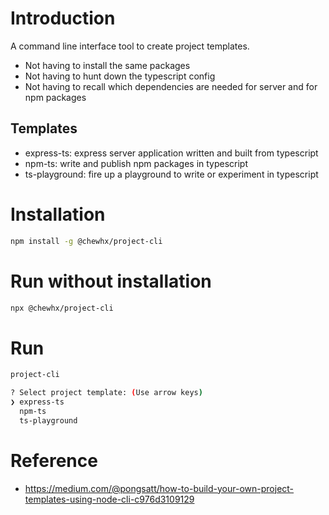 # Introduction

A command line interface tool to create project templates. 
- Not having to install the same packages
- Not having to hunt down the typescript config
- Not having to recall which dependencies are needed for server and for npm packages

## Templates

- express-ts: express server application written and built from typescript
- npm-ts: write and publish npm packages in typescript
- ts-playground: fire up a playground to write or experiment in typescript

# Installation

```bash
npm install -g @chewhx/project-cli
```
 
# Run without installation

```bash
npx @chewhx/project-cli
```

# Run

```bash
project-cli

? Select project template: (Use arrow keys)
❯ express-ts
  npm-ts
  ts-playground
```

# Reference

- https://medium.com/@pongsatt/how-to-build-your-own-project-templates-using-node-cli-c976d3109129
